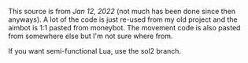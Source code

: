This source is from *Jan 12, 2022* (not much has been done since then anyways). A lot of the code is just re-used from my old project and the aimbot is 1:1 pasted from moneybot. The movement code is also pasted from somewhere else but I'm not sure where from.

If you want semi-functional Lua, use the sol2 branch.

